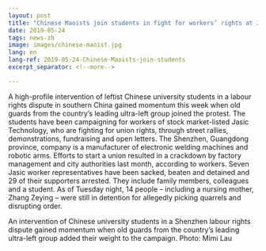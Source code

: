 ```yaml
---
layout: post
title: "Chinese Maoists join students in fight for workers’ rights at Jasic Technology"
date: 2019-05-24
tags: news-zh
image: images/chinese-maoist.jpg
lang: en
lang-ref: 2019-05-24-Chinese-Maoists-join-students
excerpt_separator: <!--more-->

---
```


A high-profile intervention of leftist Chinese university students in a labour rights dispute in southern China gained momentum this week when old guards from the country’s leading ultra-left group joined the protest.
The students have been campaigning for workers of stock market-listed Jasic Technology, who are fighting for union rights, through street rallies, demonstrations, fundraising and open letters.
The Shenzhen, Guangdong province, company is a manufacturer of electronic welding machines and robotic arms. Efforts to start a union resulted in a crackdown by factory management and city authorities last month, according to workers.
Seven Jasic worker representatives have been sacked, beaten and detained and 29 of their supporters arrested. They include family members, colleagues and a student.
As of Tuesday night, 14 people – including a nursing mother, Zhang Zeying – were still in detention for allegedly picking quarrels and disrupting order.

An intervention of Chinese university students in a Shenzhen labour rights dispute gained momentum when old guards from the country’s leading ultra-left group added their weight to the campaign. Photo: Mimi Lau</div>
